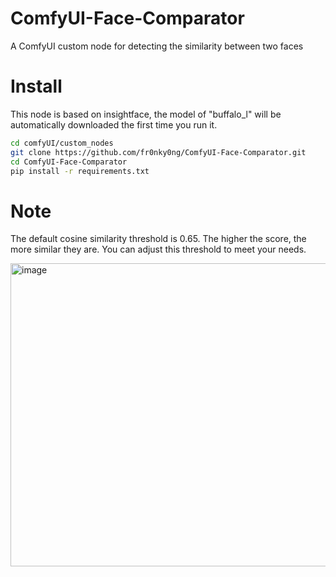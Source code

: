 # ComfyUI-Face-Comparator
A ComfyUI custom node for detecting the similarity between two faces

# Install

This node is based on insightface, the model of "buffalo_l" will be automatically downloaded the first time you run it.

```bash
cd comfyUI/custom_nodes
git clone https://github.com/fr0nky0ng/ComfyUI-Face-Comparator.git
cd ComfyUI-Face-Comparator
pip install -r requirements.txt
```

# Note
The default cosine similarity threshold is 0.65. The higher the score, the more similar they are. You can adjust this threshold to meet your needs.

<img width="634" height="485" alt="image" src="https://github.com/fr0nky0ng/ComfyUI-Face-Comparato/examples/snapshot.png" />
